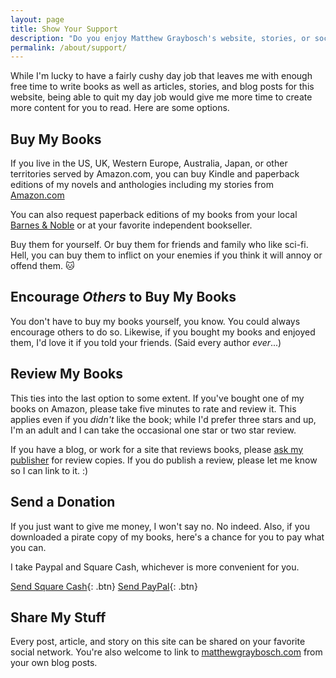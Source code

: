 ```yaml
---
layout: page
title: Show Your Support
description: "Do you enjoy Matthew Graybosch's website, stories, or social media posts? Here's how to support him."
permalink: /about/support/
---
```

While I'm lucky to have a fairly cushy day job that leaves me with enough free time to write books as well as articles, stories, and blog posts for this website, being able to quit my day job would give me more time to create more content for you to read. Here are some options.

## Buy My Books

If you live in the US, UK, Western Europe, Australia, Japan, or other territories served by Amazon.com, you can buy Kindle and paperback editions of my novels and anthologies including my stories from [Amazon.com](https://www.amazon.com/Matthew-Graybosch/e/B00FPJDDNC)

You can also request paperback editions of my books from your local [Barnes & Noble](https://bn.com) or at your favorite independent bookseller.

Buy them for yourself. Or buy them for friends and family who like sci-fi. Hell, you can buy them to inflict on your enemies if you think it will annoy or offend them. :cat:

## Encourage *Others* to Buy My Books

You don't have to buy my books yourself, you know. You could always encourage others to do so. Likewise, if you bought my books and enjoyed them, I'd love it if you told your friends. (Said every author *ever*...)

## Review My Books

This ties into the last option to some extent. If you've bought one of my books on Amazon, please take five minutes to rate and review it. This applies even if you *didn't* like the book; while I'd prefer three stars and up, I'm an adult and I can take the occasional one star or two star review.

If you have a blog, or work for a site that reviews books, please [ask my publisher](mailto://marketing@curiosityquills.com) for review copies. If you do publish a review, please let me know so I can link to it. :)

## Send a Donation

If you just want to give me money, I won't say no. No indeed. Also, if you downloaded a pirate copy of my books, here's a chance for you to pay what you can.

I take Paypal and Square Cash, whichever is more convenient for you.

[Send Square Cash](https://cash.me/$starbreaker){: .btn} [Send PayPal](https://www.paypal.me/starbreaker){: .btn}

## Share My Stuff

Every post, article, and story on this site can be shared on your favorite social network. You're also welcome to link to [matthewgraybosch.com](https://www.matthewgraybosch.com) from your own blog posts.